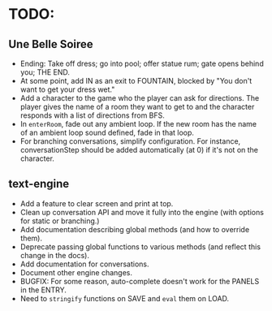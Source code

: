 # TODO:

## Une Belle Soiree
* Ending: Take off dress; go into pool; offer statue rum; gate opens behind you; THE END.
* At some point, add IN as an exit to FOUNTAIN, blocked by "You don't want to get your dress wet."
* Add a character to the game who the player can ask for directions. The player gives the name of a room they want to get to and the character responds with a list of directions from BFS.
* In `enterRoom`, fade out any ambient loop. If the new room has the name of an ambient loop sound defined, fade in that loop.
* For branching conversations, simplify configuration. For instance, conversationStep should be added automatically (at 0) if it's not on the character.

## text-engine
* Add a feature to clear screen and print at top.
* Clean up conversation API and move it fully into the engine (with options for static or branching.)
* Add documentation describing global methods (and how to override them).
* Deprecate passing global functions to various methods (and reflect this change in the docs).
* Add documentation for conversations.
* Document other engine changes.
* BUGFIX: For some reason, auto-complete doesn't work for the PANELS in the ENTRY.
* Need to `stringify` functions on SAVE and `eval` them on LOAD.